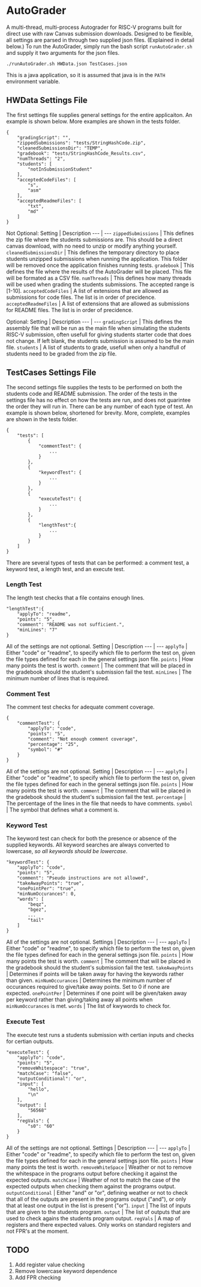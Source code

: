 # AutoGrader

A multi-thread, multi-process Autograder for RISC-V programs built for direct use with raw Canvas submission downloads. Designed to be flexible, all settings are parsed in through two supplied json files. (Explained in detail below.) To run the AutoGrader, simply run the bash script ```runAutoGrader.sh``` and supply it two arguments for the json files.

```./runAutoGrader.sh HWData.json TestCases.json```

This is a java application, so it is assumed that java is in the ```PATH``` environment variable.

## HWData Settings File

The first settings file supplies general settings for the entire applicaiton. An example is shown below. More examples are shown in the tests folder.

```
{
	"gradingScript": "",
	"zippedSubmissions": "tests/StringHashCode.zip",
	"cleanedSubmissionsDir": "TEMP",
	"gradebook": "tests/StringHashCode_Results.csv",
	"numThreads": "2",
	"students": [
		"notInSubmissionStudent"
	],
	"acceptedCodeFiles": [
		"s",
		"asm"
	],
	"acceptedReadmeFiles": [
		"txt",
		"md"
	]
}
```

Not Optional:
Setting | Description
--- | ---
```zippedSubmissions``` | This defines the zip file where the students submissions are. This should be a direct canvas download, with no need to unzip or modify anything yourself.
```cleanedSubmissionsDir``` | This defines the temporary directory to place students unzipped submissions when running the application. This folder will be removed once the application finishes running tests.
```gradebook``` | This defines the file where the results of the AutoGrader will be placed. This file will be formated as a CSV file.
```numThreads``` | This defines how many threads will be used when grading the students submissions. The accepted range is [1-10].
```acceptedCodeFiles``` | A list of extensions that are allowed as submissions for code files. The list is in order of precidence.
```acceptedReadmeFiles``` | A list of extensions that are allowed as submissions for README files. The list is in order of precidence.

Optional:
Setting | Description
--- | ---
```gradingScript``` | This defines the assembly file that will be run as the main file when simulating the students RISC-V submission, often usefull for giving students starter code that does not change. If left blank, the students submission is assumed to be the main file.
```students``` | A list of students to grade, usefull when only a handfull of students need to be graded from the zip file.

## TestCases Settings File

The second settings file supplies the tests to be performed on both the students code and README submission. The order of the tests in the settings file has no effect on how the tests are run, and does not guarintee the order they will run in. There can be any number of each type of test. An example is shown below, shortened for brevity. More, complete, examples are shown in the tests folder.

```
{
	"tests": [
		{
			"commentTest": {
				...
			}
		},
		{
			"keywordTest": {
				...
			}
		},
		{
			"executeTest": {
				...
			}
		},
		{
			"lengthTest":{
				...
			}
		}
	]
}
```

There are several types of tests that can be performed: a comment test, a keyword test, a length test, and an execute test.

### Length Test
The length test checks that a file contains enough lines.

```
"lengthTest":{
	"applyTo": "readme",
	"points": "5",
	"comment": "README was not sufficient.",
	"minLines": "7"
}
```
All of the settings are not optional.
Setting | Description
--- | ---
```applyTo``` | Either "code" or "readme", to specify which file to perform the test on, given the file types defined for each in the general settings json file.
```points``` | How many points the test is worth.
```comment``` | The comment that will be placed in the gradebook should the student's submission fail the test.
```minLines``` | The minimum number of lines that is required.


### Comment Test
The comment test checks for adequate comment coverage. 

```
{
	"commentTest": {
		"applyTo": "code",
		"points": "5",
		"comment": "Not enough comment coverage",
		"percentage": "25",
		"symbol": "#"
	}
}
```
All of the settings are not optional.
Setting | Description
--- | ---
```applyTo``` | Either "code" or "readme", to specify which file to perform the test on, given the file types defined for each in the general settings json file.
```points``` | How many points the test is worth.
```comment``` | The comment that will be placed in the gradebook should the student's submission fail the test.
```percentage``` | The percentage of the lines in the file that needs to have comments.
```symbol``` | The symbol that defines what a comment is.

### Keyword Test
The keyword test can check for both the presence or absence of the supplied keywords. All keyword searches are always converted to lowercase, *so all keywords should be lowercase*.

```
"keywordTest": {
	"applyTo": "code",
	"points": "5",
	"comment": "Pseudo instructions are not allowed",
	"takeAwayPoints": "true",
	"onePointPer": "true",
	"minNumOccurances": 0,
	"words": [
		"beqz",
		"bgez",
		...
		"tail"
	]
}
```
All of the settings are not optional.
Settings | Description
--- | ---
```applyTo``` | Either "code" or "readme", to specify which file to perform the test on, given the file types defined for each in the general settings json file.
```points``` | How many points the test is worth.
```comment``` | The comment that will be placed in the gradebook should the student's submission fail the test.
```takeAwayPoints``` | Determines if points will be taken away for having the keywords rather than given.
```minNumOccurances``` | Determines the minimum number of occurances required to give/take away points. Set to 0 if none are expected.
```onePointPer``` | Determines if one point will be given/taken away per keyword rather than giving/taking away all points when ```minNumOccurances``` is met.
```words``` | The list of kwywords to check for.

### Execute Test
The execute test runs a students submission with certian inputs and checks for certian outputs.

```
"executeTest": {
	"applyTo": "code",
	"points": "5",
	"removeWhitespace": "true",
	"matchCase": "false",
	"outputConditional": "or",
	"input": [
		"hello",
		"\n"
	],
	"output": [
		"56568"
	],
	"regVals": {
		"s0": "60"
	}
}
```

All of the settings are not optional.
Settings | Description
--- | ---
```applyTo``` | Either "code" or "readme", to specify which file to perform the test on, given the file types defined for each in the general settings json file.
```points``` | How many points the test is worth.
```removeWhiteSpace``` | Weather or not to remove the whitespace in the programs output before checking it against the expected outputs.
```matchCase``` | Weather of not to match the case of the expected outputs when checking them against the programs output.
```outputConditional``` | Either "and" or "or", defining weather or not to check that all of the outputs are present in the programs output ("and"), or only that at least one output in the list is present ("or").
```input``` | The list of inputs that are given to the students program.
```output``` | The list of outputs that are used to check agains the students program output.
```regVals``` | A map of registers and there expected values. Only works on standard registers and not FPR's at the moment.


## TODO

1. Add register value checking
1. Remove lowercase keyword dependence
1. Add FPR checking
